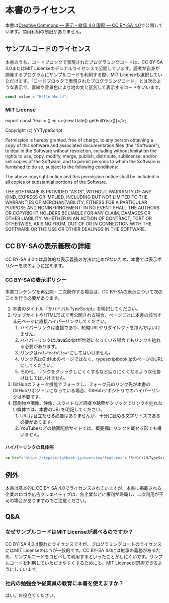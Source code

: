 # 本書のライセンス

本書は[Creative Commons — 表示 - 継承 4.0 国際 — CC BY-SA 4.0](https://creativecommons.org/licenses/by-sa/4.0/deed.ja)で公開しています。商用利用の制限がありません。

## サンプルコードのライセンス

本書のうち、コードブロックで表現されたプログラミングコードは、CC BY-SA 4.0またはMIT Licenseのデュアルライセンスで公開しています。読者が自身が開発するプログラムにサンプルコードを利用する際、MIT Licenseも選択していただけます。「コードブロックで表現されたプログラミングコード」とは次のような表示で、罫線や背景色により地の文と区別して表示するコードをいいます。

```ts
const value = "Hello World";
```

### MIT License

export const Year = () => <>{new Date().getFullYear()}</>;

<!-- markdownlint-disable MD033 -->

Copyright (c) <Year /> YYTypeScript

Permission is hereby granted, free of charge, to any person obtaining a copy
of this software and associated documentation files (the "Software"), to deal
in the Software without restriction, including without limitation the rights
to use, copy, modify, merge, publish, distribute, sublicense, and/or sell
copies of the Software, and to permit persons to whom the Software is
furnished to do so, subject to the following conditions:

The above copyright notice and this permission notice shall be included in all
copies or substantial portions of the Software.

THE SOFTWARE IS PROVIDED "AS IS", WITHOUT WARRANTY OF ANY KIND, EXPRESS OR
IMPLIED, INCLUDING BUT NOT LIMITED TO THE WARRANTIES OF MERCHANTABILITY,
FITNESS FOR A PARTICULAR PURPOSE AND NONINFRINGEMENT. IN NO EVENT SHALL THE
AUTHORS OR COPYRIGHT HOLDERS BE LIABLE FOR ANY CLAIM, DAMAGES OR OTHER
LIABILITY, WHETHER IN AN ACTION OF CONTRACT, TORT OR OTHERWISE, ARISING FROM,
OUT OF OR IN CONNECTION WITH THE SOFTWARE OR THE USE OR OTHER DEALINGS IN THE
SOFTWARE.

## CC BY-SAの表示義務の詳細

CC BY-SA 4.0では具体的な表示義務の方法に定めがないため、本書では表示ポリシーを次のように定めます。

### CC BY-SAの表示ポリシー

本書コンテンツを再公開・二次創作する場合は、CC BY-SAの表示について次のことを行う必要があります。

1. 本書のタイトル『サバイバルTypeScript』を明記してください。
1. ウェブサイトやHTML形式で再公開される場合、ページごとに本書の該当する元ページに直接ハイパーリンクしてください。
   1. ハイパーリンクは直接であり、短縮URLやリダイレクトを挟んではいけません。
   1. ハイパーリンクはJavaScriptが無効になっている場合でもリンクを辿れる必要があります。
   1. リンクは`rel="nofollow"`にしてはいけません。
   1. リンク先はGitHubのページではなく、typescriptbook.jpのページのURLにしてください。
   1. その他、リンクをクリックしにくくするなど辿りにくくなるような仕掛けはしてはいけません。
1. GitHubのフォーク機能でフォークし、フォーク元のリンク先が本書のGitHubリポジトリになっている場合、GitHubリポジトリでのハイパーリンクは不要です。
1. 印刷物や画像、映像、スライドなど読者や聴衆がクリックでリンクを辿れない媒体では、本書のURLを明記してください。
   1. URLは目立たせる必要はありませんが、十分に読める文字サイズである必要があります。
   1. YouTubeなどの動画配信サイトでは、概要欄にリンクを載せる形でも構いません。

#### ハイパーリンクの具体例

<!--prettier-ignore-->
```html
<a href="https://typescriptbook.jp/overview/features">『サバイバルTypeScript』「TypeScriptの特徴」</a>
```

## 例外

本書は基本的にCC BY-SA 4.0でライセンスされていますが、本書に掲載される企業のロゴや広告クリエイティブは、各企業などに権利が帰属し、二次利用が不可の場合がありますのでご注意ください。

## Q&A

### なぜサンプルコードはMIT Licenseが選べるのですか？

CC BY-SA 4.0は優れたライセンスですが、プログラミングコードのライセンスにはMIT Licenseのほうが一般的です。CC BY-SA 4.0には継承の義務があるため、サンプルコードをコピペして利用するといったことがしにくいです。サンプルコードを利用していただきやすくするためにも、MIT Licenseが選択できるようにしています。

### 社内の勉強会や従業員の教育に本書を使えますか？

はい。お役立てください。
